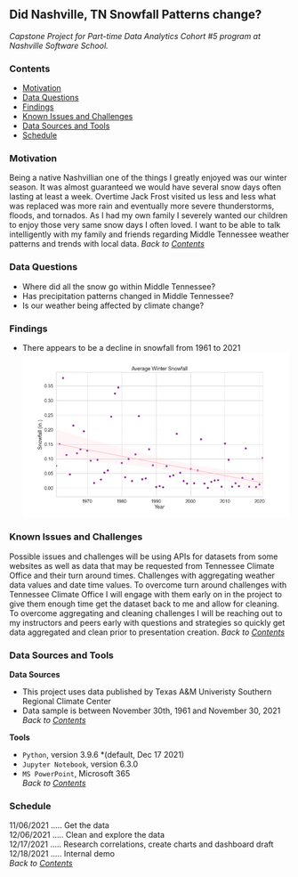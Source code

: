 ## Did Nashville, TN Snowfall Patterns change?
*Capstone Project for Part-time Data Analytics Cohort #5 program at Nashville Software School.* 

### **Contents**  
- [Motivation](#Motivation)
- [Data Questions](#Data-Questions)
- [Findings](#Findings)
- [Known Issues and Challenges](#Known-Issues-and-Challenges)
- [Data Sources and Tools](#Data-Sources-and-Tools)
- [Schedule](#Schedule)
 

### **Motivation**   
Being a native Nashvillian one of the things I greatly enjoyed was our winter season. It was almost guaranteed we would have several snow days often lasting at least a week. Overtime Jack Frost visited us less and less what was replaced was more rain and eventually more severe thunderstorms, floods, and tornados. As I had my own family I severely wanted our children to enjoy those very same snow days I often loved. I want to be able to talk intelligently with my family and friends regarding Middle Tennessee weather patterns and trends with local data.
*Back to [Contents](#Contents)*


### **Data Questions**  
- Where did all the snow go within Middle Tennessee?
- Has precipitation patterns changed in Middle Tennessee?
- Is our weather being affected by climate change?

### **Findings**
- There appears to be a decline in snowfall from 1961 to 2021
![Decline in Snowfall during Winter months](/data/avg_winter_snow.PNG)


### **Known Issues and Challenges** 
Possible issues and challenges will be using APIs for datasets from some websites as well as data that may be requested from Tennessee Climate Office and their turn around times. Challenges with aggregating weather data values and date time values. To overcome turn around challenges with Tennessee Climate Office I will engage with them early on in the project to give them enough time get the dataset back to me and allow for cleaning. To overcome aggregating and cleaning challenges I will be reaching out to my instructors and peers early with questions and strategies so quickly get data aggregated and clean prior to presentation creation. 
*Back to [Contents](#Contents)*

### **Data Sources and Tools**   
**Data Sources**   
- This project uses data published by Texas A&M Univeristy Southern Regional Climate Center  
- Data sample is between November 30th, 1961 and November 30, 2021
*Back to [Contents](#Contents)*

**Tools**
- `Python`, version 3.9.6 *(default, Dec 17 2021)   
- `Jupyter Notebook`, version 6.3.0   
- `MS PowerPoint`, Microsoft 365       
*Back to [Contents](#Contents)*


### **Schedule**
11/06/2021 ..... Get the data   
12/06/2021 ..... Clean and explore the data   
12/17/2021 ..... Research correlations, create charts and dashboard draft  
12/18/2021 ..... Internal demo  
*Back to [Contents](#Contents)*


